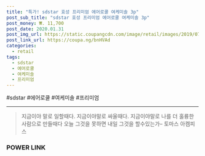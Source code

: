 ```yaml
--- 
title: "특가! sdstar 효성 프리미엄 에어로쿨 여케미솔 3p" 
post_sub_title: "sdstar 효성 프리미엄 에어로쿨 여케미솔 3p" 
post_money: ₩. 11,700 
post_date: 2020.01.31 
post_img_url: https://static.coupangcdn.com/image/retail/images/2019/07/10/16/1/7e0cacde-739b-4616-95c9-2e18ce8cf481.jpg 
post_link_url: https://coupa.ng/bnHVAd 
categories: 
  - retail 
tags: 
  - sdstar 
  - 에어로쿨 
  - 여케미솔 
  - 프리미엄 
--- 
```

  #sdstar #에어로쿨 #여케미솔 #프리미엄 
<hr> 

> 지금이야 말로 일할때다. 지금이야말로 싸울때다. 지금이야말로 나를 더 훌륭한 사람으로 만들때다 오늘 그것을 못하면 내일 그것을 할수있는가–  토마스 아켐피스 


### POWER LINK

